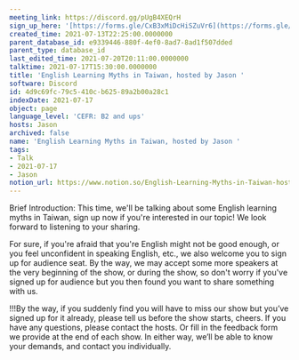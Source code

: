 ```yaml
---
meeting_link: https://discord.gg/pUgB4XEQrH
sign_up_here: '[https://forms.gle/CxB3xMiDcHiSZuVr6](https://forms.gle/CxB3xMiDcHiSZuVr6)'
created_time: 2021-07-13T22:25:00.0000000
parent_database_id: e9339446-880f-4ef0-8ad7-8ad1f507dded
parent_type: database_id
last_edited_time: 2021-07-20T20:11:00.0000000
talktime: 2021-07-17T15:30:00.0000000
title: 'English Learning Myths in Taiwan, hosted by Jason '
software: Discord
id: 4d9c69fc-79c5-410c-b625-89a2b00a28c1
indexDate: 2021-07-17
object: page
language_level: 'CEFR: B2 and ups'
hosts: Jason
archived: false
name: 'English Learning Myths in Taiwan, hosted by Jason '
tags:
- Talk
- 2021-07-17
- Jason
notion_url: https://www.notion.so/English-Learning-Myths-in-Taiwan-hosted-by-Jason-4d9c69fc79c5410cb62589a2b00a28c1
---
```





Brief Introduction: This time, we'll be talking about some English learning myths in Taiwan, sign up now if you're interested in our topic! 
We look forward to listening to your sharing. 

For sure, if you're afraid that you're English might not be good enough, or you feel unconfident in speaking English, etc., we also welcome you to sign up for audience seat. By the way, we may accept some more speakers at the very beginning of the show, or during the show, so don't worry if you've signed up for audience but you then found you want to share something with us.

!!!By the way, if you suddenly find you will have to miss our show but you’ve signed up for it already, please tell us before the show starts, cheers.
If you have any questions, please contact the hosts. Or fill in the feedback form we provide at the end of each show. In either way, we’ll be able to know your demands, and contact you individually.



